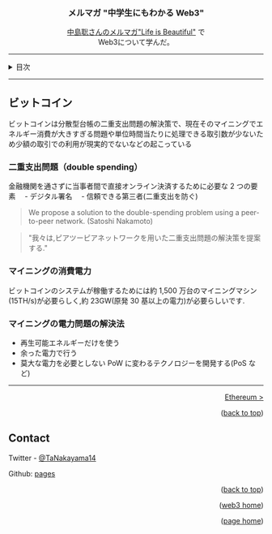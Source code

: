 <a name="readme-top"></a>

<!-- PROJECT LOGO -->
<div align="center">
  <!-- <a href="https://github.com/github_username/repo_name">
    <img src="images/logo.png" alt="Logo" width="80" height="80">
  </a> -->

<h3 align="center">メルマガ "中学生にもわかる Web3"</h3>

  <p align="center">
    <a href="https://www.mag2.com/m/0001323030">中島聡さんのメルマガ"Life is Beautiful"</a>
    で<br>
    Web3について学んだ。
    <br />
  </p>
</div>

---

<!-- TABLE OF CONTENTS -->
<details>
  <summary>目次</summary>
  <ol>
    <li><a href="web3index">TLDR</a></li>
    <li><a href="what-is-web3">Web3</a></li>
    <li><a href="bitcoin">Bitcoin</a></li>
    <li><a href="ethereum">Ethereum</a></li>
    <li><a href="defi">DeFi</a></li>
    <li><a href="nft">NFT</a></li>
    <li><a href="dao">DAO</a></li>
    <li><a href="fund">ファンド(a16z)</a></li>
    <li><a href="learn">Web3 学習法</a></li>
    <li><a href="reference">参照</a></li>
  </ol>
</details>

---

## ビットコイン

ビットコインは分散型台帳の二重支出問題の解決策で、現在そのマイニングでエネルギー消費が大きすぎる問題や単位時間当たりに処理できる取引数が少ないため少額の取引での利用が現実的でないなどの起こっている

### 二重支出問題（double spending）

金融機関を通さずに当事者間で直接オンライン決済するために必要な 2 つの要素
　- デジタル署名
　- 信頼できる第三者(二重支出を防ぐ)

> We propose a solution to the double-spending problem using a peer-to-peer network. (Satoshi Nakamoto)

> "我々は,ピアツーピアネットワークを用いた二重支出問題の解決策を提案する."

### マイニングの消費電力

ビットコインのシステムが稼働するためには約 1,500 万台のマイニングマシン(15TH/s)が必要らしく,約 23GW(原発 30 基以上の電力)が必要らしいです.

### マイニングの電力問題の解決法

-   再生可能エネルギーだけを使う
-   余った電力で行う
-   莫大な電力を必要としない PoW に変わるテクノロジーを開発する(PoS など)

---

<p align="right"><a href="ethereum">Ethereum ></a></p>

<p align="right">(<a href="#readme-top">back to top</a>)</p>

<!-- CONTACT -->

## Contact

Twitter - [@TaNakayama14](https://twitter.com/TaNakayama14)

Github: [pages](https://github.com/tnakayama256/tnakayama256.github.io)

<p align="right">(<a href="#readme-top">back to top</a>)</p>
<p align="right">(<a href="web3index">web3 home</a>)</p>
<p align="right">(<a href="../index">page home</a>)</p>
<!-- ACKNOWLEDGMENTS -->

<!-- ## Acknowledgments
-   []() -->

<!-- MARKDOWN LINKS & IMAGES -->
<!-- https://www.markdownguide.org/basic-syntax/#reference-style-links -->
